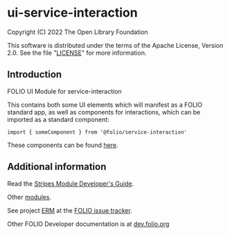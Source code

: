 # ui-service-interaction

Copyright (C) 2022 The Open Library Foundation

This software is distributed under the terms of the Apache License,
Version 2.0. See the file "[LICENSE](LICENSE)" for more information.

## Introduction

FOLIO UI Module for service-interaction

This contains both some UI elements which will manifest as a FOLIO standard app, as well as components for interactions, which can be imported as a standard component:

```import { someComponent } from '@folio/service-interaction'```

These components can be found [here](https://github.com/folio-org/ui-service-interaction/tree/master/src/public).

## Additional information

Read the [Stripes Module Developer's Guide](https://github.com/folio-org/stripes/blob/master/doc/dev-guide.md).

Other [modules](https://dev.folio.org/source-code/#client-side).

See project [ERM](https://issues.folio.org/projects/ERM)
at the [FOLIO issue tracker](https://dev.folio.org/guidelines/issue-tracker).

Other FOLIO Developer documentation is at [dev.folio.org](https://dev.folio.org/)

